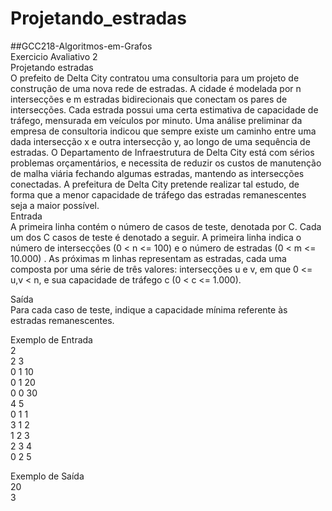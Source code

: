 # Projetando_estradas  
##GCC218-Algoritmos-em-Grafos  
Exercicio Avaliativo 2   
Projetando estradas  
O prefeito de Delta City contratou uma consultoria para um projeto de construção de uma nova rede de estradas. A cidade é modelada por n intersecções e m estradas bidirecionais que conectam os pares de intersecções. Cada estrada possui uma certa estimativa de capacidade de tráfego, mensurada em veículos por minuto. Uma análise preliminar da empresa de consultoria indicou que sempre existe um caminho entre uma dada intersecção x e outra intersecção y, ao longo de uma sequência de estradas. O Departamento de Infraestrutura de Delta City está com sérios problemas orçamentários, e necessita de reduzir os custos de manutenção de malha viária fechando algumas estradas, mantendo as intersecções conectadas. A prefeitura de Delta City pretende realizar tal estudo, de forma que a menor capacidade de tráfego das estradas remanescentes seja a maior possível.  
Entrada  
A primeira linha contém o número de casos de teste, denotada por C. Cada um dos C casos de teste é denotado a seguir. A primeira linha indica o número de intersecções (0 < n <= 100) e o número de estradas (0 < m <= 10.000) . As próximas m linhas representam as estradas, cada uma composta por uma série de três valores: intersecções u e v, em que 0 <= u,v < n, e sua capacidade de tráfego c (0 < c <= 1.000).  

Saída  
Para cada caso de teste, indique a capacidade mínima referente às estradas remanescentes.  
  
Exemplo de Entrada  
2  
2 3  
0 1 10  
0 1 20  
0 0 30   
4 5  
0 1 1  
3 1 2  
1 2 3  
2 3 4  
0 2 5  
  
Exemplo de Saída  
20  
3  




